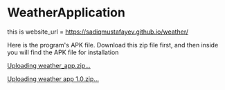 # WeatherApplication

this is website_url = https://sadiqmustafayev.github.io/weather/

Here is the program's APK file. Download this zip file first, and then inside you will find the APK file for installation

[Uploading weather_app.zip…]()

[Uploading weather app 1.0.zip…]()
